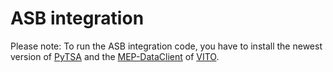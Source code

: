 # ASB integration

Please note: To run the ASB integration code, you have to install the newest version of [PyTSA](https://github.com/ERIN-LIST/PyTSA) and the [MEP-DataClient](https://bitbucket.org/vitotap/mep-dataclient) of [VITO](http://www.vito.be).
